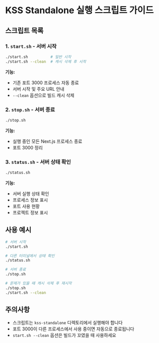 # KSS Standalone 실행 스크립트 가이드

## 스크립트 목록

### 1. `start.sh` - 서버 시작
```bash
./start.sh          # 일반 시작
./start.sh --clean  # 캐시 삭제 후 시작
```

**기능:**
- 기존 포트 3000 프로세스 자동 종료
- 서버 시작 및 주요 URL 안내
- `--clean` 옵션으로 빌드 캐시 삭제

### 2. `stop.sh` - 서버 종료
```bash
./stop.sh
```

**기능:**
- 실행 중인 모든 Next.js 프로세스 종료
- 포트 3000 정리

### 3. `status.sh` - 서버 상태 확인
```bash
./status.sh
```

**기능:**
- 서버 실행 상태 확인
- 프로세스 정보 표시
- 포트 사용 현황
- 프로젝트 정보 표시

## 사용 예시

```bash
# 서버 시작
./start.sh

# 다른 터미널에서 상태 확인
./status.sh

# 서버 종료
./stop.sh

# 문제가 있을 때 캐시 삭제 후 재시작
./stop.sh
./start.sh --clean
```

## 주의사항

- 스크립트는 `kss-standalone` 디렉토리에서 실행해야 합니다
- 포트 3000이 다른 프로세스에서 사용 중이면 자동으로 종료됩니다
- `start.sh --clean` 옵션은 빌드가 꼬였을 때 사용하세요